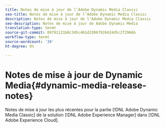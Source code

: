```yaml
---
title: Notes de mise à jour de l’Adobe Dynamic Media Classic
seo-title: Notes de mise à jour de l’Adobe Dynamic Media Classic
description: Notes de mise à jour de l’Adobe Dynamic Media Classic
seo-description: Notes de mise à jour de Adobe Dynamic Media
translation-type: tm+mt
source-git-commit: 00791121b8c345c461d33067926424d5c2f2966b
workflow-type: tm+mt
source-wordcount: '38'
ht-degree: 0%

---
```



# Notes de mise à jour de Dynamic Media{#dynamic-media-release-notes}

Notes de mise à jour les plus récentes pour la partie [!DNL Adobe Dynamic Media Classic] de la solution [!DNL Adobe Experience Manager] dans [!DNL Adobe Experience Cloud].